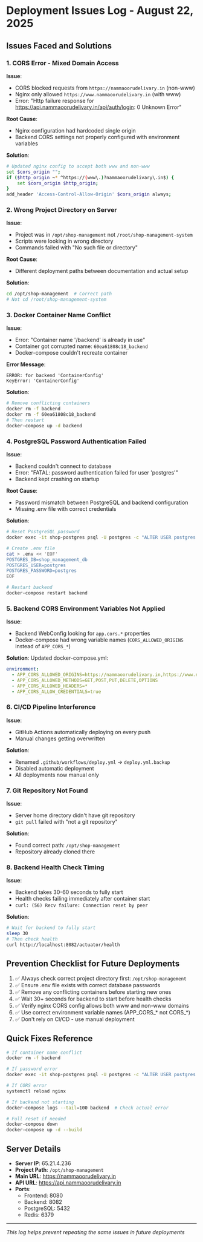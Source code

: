 # Deployment Issues Log - August 22, 2025

## Issues Faced and Solutions

### 1. CORS Error - Mixed Domain Access
**Issue**: 
- CORS blocked requests from `https://nammaoorudelivary.in` (non-www)
- Nginx only allowed `https://www.nammaoorudelivary.in` (with www)
- Error: "Http failure response for https://api.nammaoorudelivary.in/api/auth/login: 0 Unknown Error"

**Root Cause**:
- Nginx configuration had hardcoded single origin
- Backend CORS settings not properly configured with environment variables

**Solution**:
```bash
# Updated nginx config to accept both www and non-www
set $cors_origin "";
if ($http_origin ~* ^https://(www\.)?nammaoorudelivary\.in$) {
    set $cors_origin $http_origin;
}
add_header 'Access-Control-Allow-Origin' $cors_origin always;
```

### 2. Wrong Project Directory on Server
**Issue**:
- Project was in `/opt/shop-management` not `/root/shop-management-system`
- Scripts were looking in wrong directory
- Commands failed with "No such file or directory"

**Root Cause**:
- Different deployment paths between documentation and actual setup

**Solution**:
```bash
cd /opt/shop-management  # Correct path
# Not cd /root/shop-management-system
```

### 3. Docker Container Name Conflict
**Issue**:
- Error: "Container name '/backend' is already in use"
- Container got corrupted name: `60ea61808c18_backend`
- Docker-compose couldn't recreate container

**Error Message**:
```
ERROR: for backend 'ContainerConfig'
KeyError: 'ContainerConfig'
```

**Solution**:
```bash
# Remove conflicting containers
docker rm -f backend
docker rm -f 60ea61808c18_backend
# Then restart
docker-compose up -d backend
```

### 4. PostgreSQL Password Authentication Failed
**Issue**:
- Backend couldn't connect to database
- Error: "FATAL: password authentication failed for user 'postgres'"
- Backend kept crashing on startup

**Root Cause**:
- Password mismatch between PostgreSQL and backend configuration
- Missing .env file with correct credentials

**Solution**:
```bash
# Reset PostgreSQL password
docker exec -it shop-postgres psql -U postgres -c "ALTER USER postgres PASSWORD 'postgres';"

# Create .env file
cat > .env << 'EOF'
POSTGRES_DB=shop_management_db
POSTGRES_USER=postgres
POSTGRES_PASSWORD=postgres
EOF

# Restart backend
docker-compose restart backend
```

### 5. Backend CORS Environment Variables Not Applied
**Issue**:
- Backend WebConfig looking for `app.cors.*` properties
- Docker-compose had wrong variable names (`CORS_ALLOWED_ORIGINS` instead of `APP_CORS_*`)

**Solution**:
Updated docker-compose.yml:
```yaml
environment:
  - APP_CORS_ALLOWED_ORIGINS=https://nammaoorudelivary.in,https://www.nammaoorudelivary.in
  - APP_CORS_ALLOWED_METHODS=GET,POST,PUT,DELETE,OPTIONS
  - APP_CORS_ALLOWED_HEADERS=*
  - APP_CORS_ALLOW_CREDENTIALS=true
```

### 6. CI/CD Pipeline Interference
**Issue**:
- GitHub Actions automatically deploying on every push
- Manual changes getting overwritten

**Solution**:
- Renamed `.github/workflows/deploy.yml` → `deploy.yml.backup`
- Disabled automatic deployment
- All deployments now manual only

### 7. Git Repository Not Found
**Issue**:
- Server home directory didn't have git repository
- `git pull` failed with "not a git repository"

**Solution**:
- Found correct path: `/opt/shop-management`
- Repository already cloned there

### 8. Backend Health Check Timing
**Issue**:
- Backend takes 30-60 seconds to fully start
- Health checks failing immediately after container start
- `curl: (56) Recv failure: Connection reset by peer`

**Solution**:
```bash
# Wait for backend to fully start
sleep 30
# Then check health
curl http://localhost:8082/actuator/health
```

## Prevention Checklist for Future Deployments

1. ✅ Always check correct project directory first: `/opt/shop-management`
2. ✅ Ensure .env file exists with correct database passwords
3. ✅ Remove any conflicting containers before starting new ones
4. ✅ Wait 30+ seconds for backend to start before health checks
5. ✅ Verify nginx CORS config allows both www and non-www domains
6. ✅ Use correct environment variable names (APP_CORS_* not CORS_*)
7. ✅ Don't rely on CI/CD - use manual deployment

## Quick Fixes Reference

```bash
# If container name conflict
docker rm -f backend

# If password error
docker exec -it shop-postgres psql -U postgres -c "ALTER USER postgres PASSWORD 'postgres';"

# If CORS error
systemctl reload nginx

# If backend not starting
docker-compose logs --tail=100 backend  # Check actual error

# Full reset if needed
docker-compose down
docker-compose up -d --build
```

## Server Details
- **Server IP**: 65.21.4.236
- **Project Path**: `/opt/shop-management`
- **Main URL**: https://nammaoorudelivary.in
- **API URL**: https://api.nammaoorudelivary.in
- **Ports**: 
  - Frontend: 8080
  - Backend: 8082
  - PostgreSQL: 5432
  - Redis: 6379

---
*This log helps prevent repeating the same issues in future deployments*